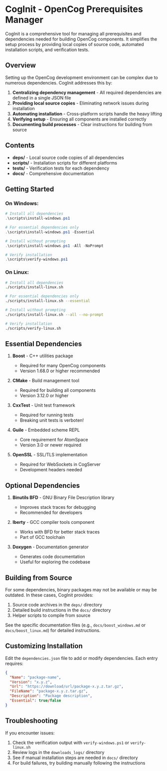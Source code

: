 # CogInit - OpenCog Prerequisites Manager

CogInit is a comprehensive tool for managing all prerequisites and dependencies needed for building OpenCog components. It simplifies the setup process by providing local copies of source code, automated installation scripts, and verification tests.

## Overview

Setting up the OpenCog development environment can be complex due to numerous dependencies. CogInit addresses this by:

1. **Centralizing dependency management** - All required dependencies are defined in a single JSON file
2. **Providing local source copies** - Eliminating network issues during installation
3. **Automating installation** - Cross-platform scripts handle the heavy lifting
4. **Verifying setup** - Ensuring all components are installed correctly
5. **Documenting build processes** - Clear instructions for building from source

## Contents

- **deps/** - Local source code copies of all dependencies
- **scripts/** - Installation scripts for different platforms
- **tests/** - Verification tests for each dependency
- **docs/** - Comprehensive documentation

## Getting Started

### On Windows:

```powershell
# Install all dependencies
.\scripts\install-windows.ps1

# For essential dependencies only
.\scripts\install-windows.ps1 -Essential

# Install without prompting
.\scripts\install-windows.ps1 -All -NoPrompt

# Verify installation
.\scripts\verify-windows.ps1
```

### On Linux:

```bash
# Install all dependencies
./scripts/install-linux.sh

# For essential dependencies only
./scripts/install-linux.sh --essential

# Install without prompting
./scripts/install-linux.sh --all --no-prompt

# Verify installation
./scripts/verify-linux.sh
```

## Essential Dependencies

1. **Boost** - C++ utilities package
   - Required for many OpenCog components
   - Version 1.68.0 or higher recommended

2. **CMake** - Build management tool
   - Required for building all components
   - Version 3.12.0 or higher

3. **CxxTest** - Unit test framework
   - Required for running tests
   - Breaking unit tests is verboten!

4. **Guile** - Embedded scheme REPL
   - Core requirement for AtomSpace
   - Version 3.0 or newer required

5. **OpenSSL** - SSL/TLS implementation
   - Required for WebSockets in CogServer
   - Development headers needed

## Optional Dependencies

1. **Binutils BFD** - GNU Binary File Description library
   - Improves stack traces for debugging
   - Recommended for developers

2. **Iberty** - GCC compiler tools component
   - Works with BFD for better stack traces
   - Part of GCC toolchain

3. **Doxygen** - Documentation generator
   - Generates code documentation
   - Useful for exploring the codebase

## Building from Source

For some dependencies, binary packages may not be available or may be outdated. In these cases, CogInit provides:

1. Source code archives in the `deps/` directory
2. Detailed build instructions in the `docs/` directory
3. Helper scripts to compile from source

See the specific documentation files (e.g., `docs/boost_windows.md` or `docs/boost_linux.md`) for detailed instructions.

## Customizing Installation

Edit the `dependencies.json` file to add or modify dependencies. Each entry requires:

```json
{
  "Name": "package-name",
  "Version": "x.y.z",
  "Url": "https://download/url/package-x.y.z.tar.gz",
  "FileName": "package-x.y.z.tar.gz",
  "Description": "Package description",
  "Essential": true/false
}
```

## Troubleshooting

If you encounter issues:

1. Check the verification output with `verify-windows.ps1` or `verify-linux.sh`
2. Review logs in the `downloads_logs/` directory
3. See if manual installation steps are needed in `docs/` directory
4. For build failures, try building manually following the instructions
